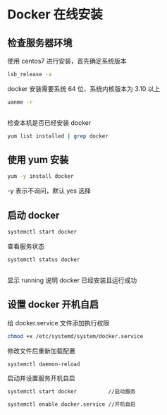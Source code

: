 # Docker 在线安装

## 检查服务器环境

使用 centos7 进行安装，首先确定系统版本

```bash
lsb_release -a
```

docker 安装需要系统 64 位、系统内核版本为 3.10 以上

```bash
uanme -r
```

<img :src="$withBase('/operation/docker_02.png')">

检查本机是否已经安装 docker

```bash
yum list installed | grep docker
```

## 使用 yum 安装

```bash
yum -y install docker
```

-y 表示不询问，默认 yes 选择

## 启动 docker

```bash
systemctl start docker
```

查看服务状态

```bash
systemctl status docker
```

<img :src="$withBase('/operation/docker_03.png')">

显示 running 说明 docker 已经安装且运行成功

## 设置 docker 开机自启

给 docker.service 文件添加执行权限

```bash
chmod +x /etc/systemd/system/docker.service
```

修改文件后重新加载配置

```bash
systemctl daemon-reload
```

启动并设置服务开机自启

```bash
systemctl start docker          //启动服务

systemctl enable docker.service //开机自启
```

<!-- ## Ansible构建 -->

<!-- ## 镜像 -->
<!-- - 构建镜像 -->
<!-- - 使用 -->

<!-- ## 参考资料 -->
<!-- - [GitBook官网](http://www.baidu.com) -->
